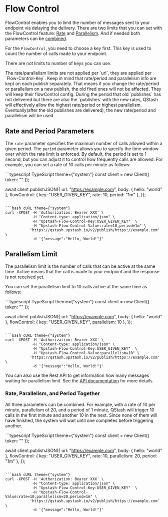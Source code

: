 # Flow Control

FlowControl enables you to limit the number of messages sent to your endpoint via delaying the delivery.
There are two limits that you can set with the FlowControl feature: [Rate](#rate-limit) and [Parallelism](#parallelism-limit).
And if needed both parameters can be [combined](#rate-and-parallelism-together).

For the `FlowControl`, you need to choose a key first. This key is used to count the number of calls made to your endpoint.

There are not limits to number of keys you can use.

<Warning>
  The rate/parallelism limits are not applied per `url`, they are applied per `Flow-Control-Key`.
</Warning>

<Warning>
  Keep in mind that rate/period and parallelism info are kept on each publish separately. That means
  if you change the rate/period or parallelism on a new publish, the old fired ones will not be affected. They will keep their flowControl config.
  During the period that old `publishes` has not delivered but there are also the `publishes` with the new rates, QStash will effectively allow
  the highest rate/period or highest parallelism. Eventually(after the old publishes are delivered), the new rate/period and parallelism will be used.
</Warning>

## Rate and Period Parameters

The `rate` parameter specifies the maximum number of calls allowed within a given period. The `period` parameter allows you to specify the time window over which the rate limit is enforced. By default, the period is set to 1 second, but you can adjust it to control how frequently calls are allowed. For example, you can set a rate of 10 calls per minute as follows:

<CodeGroup>
  ```typescript TypeScript theme={"system"}
  const client = new Client({ token: "<QSTASH_TOKEN>" });

  await client.publishJSON({
      url: "https://example.com",
      body: { hello: "world" },
      flowControl: { key: "USER_GIVEN_KEY", rate: 10, period: "1m" },
  });
  ```

  ```bash cURL theme={"system"}
  curl -XPOST -H 'Authorization: Bearer XXX' \
              -H "Content-type: application/json" \
              -H "Upstash-Flow-Control-Key:USER_GIVEN_KEY"  \
              -H "Upstash-Flow-Control-Value:rate=10,period=1m" \
             'https://qstash.upstash.io/v2/publish/https://example.com' \
              -d '{"message":"Hello, World!"}'
  ```
</CodeGroup>

## Parallelism Limit

The parallelism limit is the number of calls that can be active at the same time.
Active means that the call is made to your endpoint and the response is not received yet.

You can set the parallelism limit to 10 calls active at the same time as follows:

<CodeGroup>
  ```typescript TypeScript theme={"system"}
  const client = new Client({ token: "<QSTASH_TOKEN>" });

  await client.publishJSON({
      url: "https://example.com",
      body: { hello: "world" },
      flowControl: { key: "USER_GIVEN_KEY", parallelism: 10 },
  });
  ```

  ```bash cURL theme={"system"}
  curl -XPOST -H 'Authorization: Bearer XXX' \
              -H "Content-type: application/json" \
              -H "Upstash-Flow-Control-Key:USER_GIVEN_KEY"  \
              -H "Upstash-Flow-Control-Value:parallelism=10" \
             'https://qstash.upstash.io/v2/publish/https://example.com' \ 
              -d '{"message":"Hello, World!"}'
  ```
</CodeGroup>

You can also use the Rest API to get information how many messages waiting for parallelism limit.
See the [API documentation](/qstash/api/flow-control/get) for more details.

### Rate, Parallelism, and Period Together

All three parameters can be combined. For example, with a rate of 10 per minute, parallelism of 20, and a period of 1 minute, QStash will trigger 10 calls in the first minute and another 10 in the next. Since none of them will have finished, the system will wait until one completes before triggering another.

<CodeGroup>
  ```typescript TypeScript theme={"system"}
  const client = new Client({ token: "<QSTASH_TOKEN>" });

  await client.publishJSON({
      url: "https://example.com",
      body: { hello: "world" },
      flowControl: { key: "USER_GIVEN_KEY", rate: 10, parallelism: 20, period: "1m" },
  });
  ```

  ```bash cURL theme={"system"}
  curl -XPOST -H 'Authorization: Bearer XXX' \
              -H "Content-type: application/json" \
              -H "Upstash-Flow-Control-Key:USER_GIVEN_KEY"  \
              -H "Upstash-Flow-Control-Value:rate=10,parallelism=20,period=1m" \
             'https://qstash.upstash.io/v2/publish/https://example.com' \
              -d '{"message":"Hello, World!"}'
  ```
</CodeGroup>
